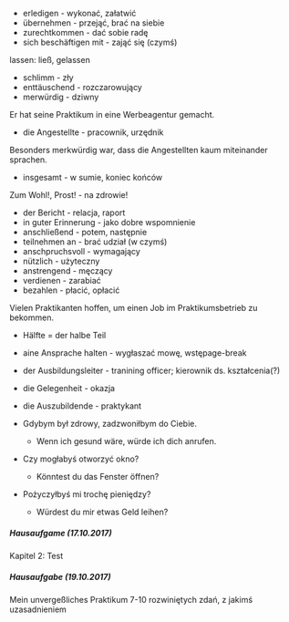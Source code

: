 * erledigen - wykonać, załatwić
* übernehmen - przejąć, brać na siebie
* zurechtkommen - dać sobie radę
* sich beschäftigen mit - zająć się (czymś)

lassen: ließ, gelassen

* schlimm - zły
* enttäuschend - rozczarowujący
* merwürdig - dziwny

Er hat seine Praktikum in eine Werbeagentur gemacht.

* die Angestellte - pracownik, urzędnik

Besonders merkwürdig war, dass die Angestellten kaum miteinander sprachen.

* insgesamt - w sumie, koniec końców

Zum Wohl!, Prost! - na zdrowie!

* der Bericht - relacja, raport
* in guter Erinnerung - jako dobre wspomnienie
* anschließend - potem, następnie
* teilnehmen an - brać udział (w czymś)
* anschpruchsvoll - wymagający
* nützlich - użyteczny
* anstrengend - męczący
* verdienen - zarabiać
* bezahlen - płacić, opłacić

Vielen Praktikanten hoffen, um einen Job im Praktikumsbetrieb zu bekommen.

* Hälfte = der halbe Teil
* aine Ansprache halten - wygłaszać mowę, wstępage-break
* der Ausbildungsleiter - tranining officer; kierownik ds. kształcenia(?)
* die Gelegenheit - okazja
* die Auszubildende - praktykant

* Gdybym był zdrowy, zadzwoniłbym do Ciebie.
	* Wenn ich gesund wäre, würde ich dich anrufen.
* Czy mogłabyś otworzyć okno?
	* Könntest du das Fenster öffnen?
* Pożyczyłbyś mi trochę pieniędzy?
	* Würdest du mir etwas Geld leihen?

##### Hausaufgame (17.10.2017)
Kapitel 2: Test

##### Hausaufgabe (19.10.2017)
Mein unvergeßliches Praktikum
7-10 rozwiniętych zdań, z jakimś uzasadnieniem
